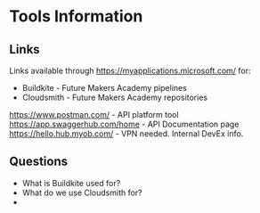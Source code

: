 # Tools Information

## Links

Links available through https://myapplications.microsoft.com/ for:
  - Buildkite - Future Makers Academy pipelines
  - Cloudsmith - Future Makers Academy repositories

https://www.postman.com/ - API platform tool
https://app.swaggerhub.com/home - API Documentation page
https://hello.hub.myob.com/ - VPN needed. Internal DevEx info.


## Questions

* What is Buildkite used for?
* What do we use Cloudsmith for?
* 